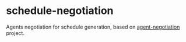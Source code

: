 # schedule-negotiation
Agents negotiation for schedule generation, based on [agent-negotiation](https://github.com/fehu/agent-negotiation) project.
